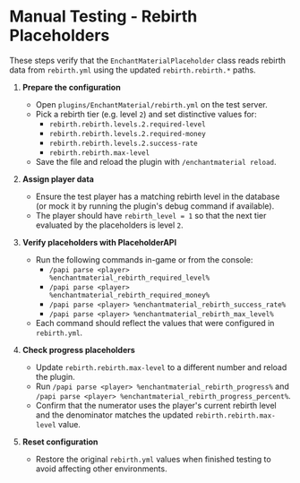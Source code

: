 # Manual Testing - Rebirth Placeholders

These steps verify that the `EnchantMaterialPlaceholder` class reads rebirth data from `rebirth.yml` using the updated `rebirth.rebirth.*` paths.

1. **Prepare the configuration**
   - Open `plugins/EnchantMaterial/rebirth.yml` on the test server.
   - Pick a rebirth tier (e.g. level `2`) and set distinctive values for:
     - `rebirth.rebirth.levels.2.required-level`
     - `rebirth.rebirth.levels.2.required-money`
     - `rebirth.rebirth.levels.2.success-rate`
     - `rebirth.rebirth.max-level`
   - Save the file and reload the plugin with `/enchantmaterial reload`.

2. **Assign player data**
   - Ensure the test player has a matching rebirth level in the database (or mock it by running the plugin's debug command if available).
   - The player should have `rebirth_level = 1` so that the next tier evaluated by the placeholders is level `2`.

3. **Verify placeholders with PlaceholderAPI**
   - Run the following commands in-game or from the console:
     - `/papi parse <player> %enchantmaterial_rebirth_required_level%`
     - `/papi parse <player> %enchantmaterial_rebirth_required_money%`
     - `/papi parse <player> %enchantmaterial_rebirth_success_rate%`
     - `/papi parse <player> %enchantmaterial_rebirth_max_level%`
   - Each command should reflect the values that were configured in `rebirth.yml`.

4. **Check progress placeholders**
   - Update `rebirth.rebirth.max-level` to a different number and reload the plugin.
   - Run `/papi parse <player> %enchantmaterial_rebirth_progress%` and `/papi parse <player> %enchantmaterial_rebirth_progress_percent%`.
   - Confirm that the numerator uses the player's current rebirth level and the denominator matches the updated `rebirth.rebirth.max-level` value.

5. **Reset configuration**
   - Restore the original `rebirth.yml` values when finished testing to avoid affecting other environments.
